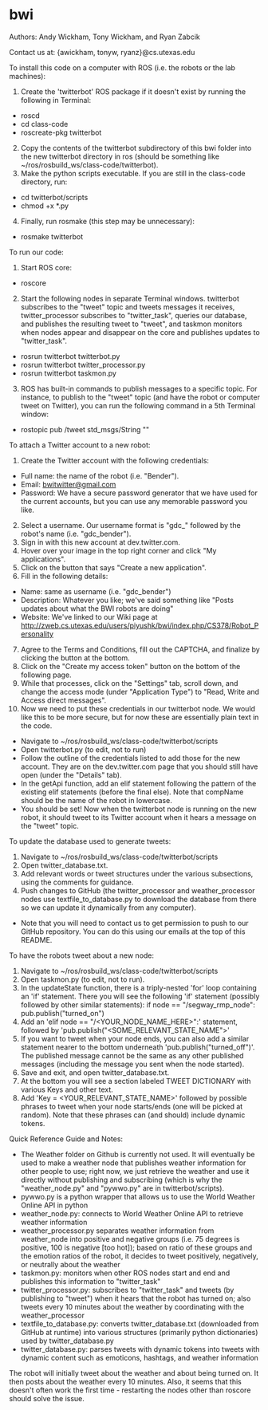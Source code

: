 bwi
===

Authors: Andy Wickham, Tony Wickham, and Ryan Zabcik

Contact us at: {awickham, tonyw, ryanz}@cs.utexas.edu



To install this code on a computer with ROS (i.e. the robots or the lab machines):

1. Create the 'twitterbot' ROS package if it doesn't exist by running the following in Terminal:
 - roscd
 - cd class-code
 - roscreate-pkg twitterbot
2. Copy the contents of the twitterbot subdirectory of this bwi folder into the new twitterbot directory in ros (should be something like ~/ros/rosbuild_ws/class-code/twitterbot).
3. Make the python scripts executable. If you are still in the class-code directory, run:
 - cd twitterbot/scripts
 - chmod +x *.py
4. Finally, run rosmake (this step may be unnecessary):
 - rosmake twitterbot

To run our code:

1. Start ROS core:
 - roscore
2. Start the following nodes in separate Terminal windows. twitterbot subscribes to the "tweet" topic and tweets messages it receives, twitter_processor subscribes to "twitter_task", queries our database, and publishes the resulting tweet to "tweet", and taskmon monitors when nodes appear and disappear on the core and publishes updates to "twitter_task".
 - rosrun twitterbot twitterbot.py
 - rosrun twitterbot twitter_processor.py
 - rosrun twitterbot taskmon.py
3. ROS has built-in commands to publish messages to a specific topic. For instance, to publish to the "tweet" topic (and have the robot or computer tweet on Twitter), you can run the following command in a 5th Terminal window:
 - rostopic pub /tweet std_msgs/String "<Text to Tweet Here>"

To attach a Twitter account to a new robot:

1. Create the Twitter account with the following credentials:
 - Full name: the name of the robot (i.e. "Bender").
 - Email: bwitwitter@gmail.com
 - Password: We have a secure password generator that we have used for the current accounts, but you can use any memorable password you like.
2. Select a username. Our username format is "gdc_" followed by the robot's name (i.e. "gdc_bender"). 
3. Sign in with this new account at dev.twitter.com.
4. Hover over your image in the top right corner and click "My applications".
5. Click on the button that says "Create a new application".
6. Fill in the following details:
 - Name: same as username (i.e. "gdc_bender")
 - Description: Whatever you like; we've said something like "Posts updates about what the BWI robots are doing"
 - Website: We've linked to our Wiki page at http://zweb.cs.utexas.edu/users/piyushk/bwi/index.php/CS378/Robot_Personality
7. Agree to the Terms and Conditions, fill out the CAPTCHA, and finalize by clicking the button at the bottom.
8. Click on the "Create my access token" button on the bottom of the following page.
9. While that processes, click on the "Settings" tab, scroll down, and change the access mode (under "Application Type") to "Read, Write and Access direct messages".
10. Now we need to put these credentials in our twitterbot node. We would like this to be more secure, but for now these are essentially plain text in the code.
 - Navigate to ~/ros/rosbuild_ws/class-code/twitterbot/scripts
 - Open twitterbot.py (to edit, not to run)
 - Follow the outline of the credentials listed to add those for the new account. They are on the dev.twitter.com page that you should still have open (under the "Details" tab).
 - In the getApi function, add an elif statement following the pattern of the existing elif statements (before the final else). Note that compName should be the name of the robot in lowercase.
 - You should be set! Now when the twitterbot node is running on the new robot, it should tweet to its Twitter account when it hears a message on the "tweet" topic.

To update the database used to generate tweets:

1. Navigate to ~/ros/rosbuild_ws/class-code/twitterbot/scripts
2. Open twitter_database.txt.
3. Add relevant words or tweet structures under the various subsections, using the comments for guidance.
4. Push changes to GitHub (the twitter_processor and weather_processor nodes use textfile_to_database.py to download the database from there so we can update it dynamically from any computer).
 - Note that you will need to contact us to get permission to push to our GitHub repository. You can do this using our emails at the top of this README.

To have the robots tweet about a new node:

1. Navigate to ~/ros/rosbuild_ws/class-code/twitterbot/scripts
2. Open taskmon.py (to edit, not to run).
3. In the updateState function, there is a triply-nested 'for' loop containing an 'if' statement. There you will see the following 'if' statement (possibly followed by other similar statements):
 if node == "/segway_rmp_node":
         pub.publish("turned_on")
4. Add an 'elif node == "/<YOUR_NODE_NAME_HERE>":' statement, followed by 'pub.publish("<SOME_RELEVANT_STATE_NAME">'
5. If you want to tweet when your node ends, you can also add a similar statement nearer to the bottom underneath 'pub.publish("turned_off")'. The published message cannot be the same as any other published messages (including the message you sent when the node started).
6. Save and exit, and open twitter_database.txt.
7. At the bottom you will see a section labeled TWEET DICTIONARY with various Keys and other text.
8. Add 'Key = <YOUR_RELEVANT_STATE_NAME>' followed by possible phrases to tweet when your node starts/ends (one will be picked at random). Note that these phrases can (and should) include dynamic tokens.



Quick Reference Guide and Notes:

 - The Weather folder on Github is currently not used. It will eventually be used to make a weather node that publishes weather information for other people to use; right now, we just retrieve the weather and use it directly without publishing and subscribing (which is why the "weather_node.py" and "pywwo.py" are in twitterbot/scripts).
 - pywwo.py is a python wrapper that allows us to use the World Weather Online API in python
 - weather_node.py: connects to World Weather Online API to retrieve weather information
 - weather_processor.py separates weather information from weather_node into positive and negative groups (i.e. 75 degrees is positive, 100 is negative [too hot]); based on ratio of these groups and the emotion ratios of the robot, it decides to tweet positively, negatively, or neutrally about the weather
 - taskmon.py: monitors when other ROS nodes start and end and publishes this information to "twitter_task"
 - twitter_processor.py: subscribes to "twitter_task" and tweets (by publishing to "tweet") when it hears that the robot has turned on; also tweets every 10 minutes about the weather by coordinating with the weather_processor
 - textfile_to_database.py: converts twitter_database.txt (downloaded from GitHub at runtime) into various structures (primarily python dictionaries) used by twitter_database.py
 - twitter_database.py: parses tweets with dynamic tokens into tweets with dynamic content such as emoticons, hashtags, and weather information

The robot will initially tweet about the weather and about being turned on. It then posts about the weather every 10 minutes. Also, it seems that this doesn't often work the first time - restarting the nodes other than roscore should solve the issue.

